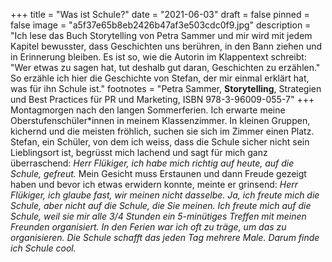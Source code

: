 +++
title = "Was ist Schule?"
date = "2021-06-03"
draft = false
pinned = false
image = "a5f37e65b8eb2426b47af3e503cdc0f9.jpg"
description = "Ich lese das Buch Storytelling von Petra Sammer und mir wird mit jedem Kapitel bewusster, dass Geschichten uns berühren, in den Bann ziehen und in Erinnerung bleiben. Es ist so, wie die Autorin im Klappentext schreibt: \"Wer etwas zu sagen hat, tut deshalb gut daran, Geschichten zu erzählen.\" So erzähle ich hier die Geschichte von Stefan, der mir einmal erklärt hat, was für ihn Schule ist."
footnotes = "Petra Sammer, **Storytelling**, Strategien und Best Practices für PR und Marketing, ISBN 978-3-96009-055-7"
+++
Montagmorgen nach den langen Sommerferien. Ich erwarte meine Oberstufenschüler*innen in meinem Klassenzimmer. In kleinen Gruppen, kichernd und die meisten fröhlich, suchen sie sich im Zimmer einen Platz. 
Stefan, ein Schüler, von dem ich weiss, dass die Schule sicher nicht sein Lieblingsort ist, begrüsst mich lachend und sagt für mich ganz überraschend: *Herr Flükiger, ich habe mich richtig auf heute, auf die Schule, gefreut.* Mein Gesicht muss Erstaunen und dann Freude gezeigt haben und bevor ich etwas erwidern konnte, meinte er grinsend: *Herr Flükiger, ich glaube fast, wir meinen nicht dasselbe. Ja, ich freute mich die Schule, aber nicht auf die Schule, die Sie meinen. Ich freute mich auf die Schule, weil sie mir alle 3/4 Stunden ein 5-minütiges Treffen mit meinen Freunden organisiert. In den Ferien war ich oft zu träge, um das zu organisieren. Die Schule schafft das jeden Tag mehrere Male. Darum finde ich Schule cool.*